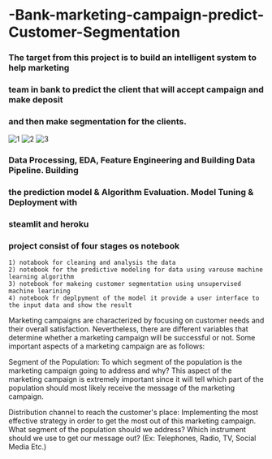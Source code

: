 # -Bank-marketing-campaign-predict-Customer-Segmentation
### The target from this project is to build an intelligent system to help marketing 
### team in bank to predict the client that will accept campaign and make deposit 
### and then make segmentation for the clients.
![1](https://github.com/NoorhanHamed/-Bank-marketing-campaign-predict-Customer-Segmentation/assets/113361240/268dba7a-21ce-409b-bcb0-718db0d8142c)
![2](https://github.com/NoorhanHamed/-Bank-marketing-campaign-predict-Customer-Segmentation/assets/113361240/571f606a-0a8f-4430-aeb1-97386a589c52)
![3](https://github.com/NoorhanHamed/-Bank-marketing-campaign-predict-Customer-Segmentation/assets/113361240/432c9577-2309-41b4-9499-ce5db302f3c7)

### Data Processing, EDA, Feature Engineering and Building Data Pipeline. Building 
### the prediction model & Algorithm Evaluation. Model Tuning & Deployment with 
### steamlit and heroku
### project consist of four stages os notebook 
    1) notabook for cleaning and analysis the data 
    2) notebook for the predictive modeling for data using varouse machine learning algorithm 
    3) notebook for makeing customer segmentation using unsupervised machine learining 
    4) notebook fr deplpyment of the model it provide a user interface to the input data and show the result 
    
Marketing campaigns are characterized by focusing on customer needs and their overall satisfaction. Nevertheless, there are different variables that determine whether a marketing campaign will be successful or not. Some important aspects of a marketing campaign are as follows:

Segment of the Population: To which segment of the population is the marketing campaign going to address and why? This aspect of the marketing campaign is extremely important since it will tell which part of the population should most likely receive the message of the marketing campaign.

Distribution channel to reach the customer's place: Implementing the most effective strategy in order to get the most out of this marketing campaign. What segment of the population should we address? Which instrument should we use to get our message out? (Ex: Telephones, Radio, TV, Social Media Etc.)

